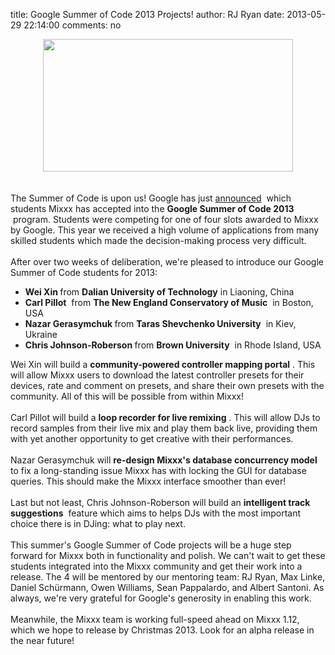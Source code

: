 title: Google Summer of Code 2013 Projects!
author: RJ Ryan
date: 2013-05-29 22:14:00
comments: no

<div class="separator" style="clear: both; text-align: center;"><a href="{% static '/static/images/news/image00.jpg' %}" imageanchor="1" style="margin-left: 1em; margin-right: 1em;"><img border="0" height="212" src="{% static '/static/images/news/image00.jpg' %}" width="400" />
</a>
</div>
<br />
<div class="separator" style="clear: both; text-align: center;"></div>
<br />
The Summer of Code is upon us! Google has just&nbsp;<a href="http://google-opensource.blogspot.com/2013/05/students-announced-for-google-summer-of.html">announced</a>
&nbsp;which students Mixxx has accepted into the&nbsp;<span style="font-weight: bold;">Google Summer of Code 2013</span>
&nbsp;program. Students were competing for one of four slots awarded to Mixxx by Google. This year we received a high volume of applications from many skilled students which made the decision-making process very difficult.<br />
<div><br />
<div>After over two weeks of deliberation, we're pleased to introduce our Google Summer of Code students for 2013:<br />
<ul><li><b>Wei Xin </b>
from&nbsp;<b>Dalian University of Technology</b>
 in Liaoning, China</li>
<li><b>Carl Pillot</b>
&nbsp;from&nbsp;<b>The New England Conservatory of Music</b>
&nbsp;in Boston, USA</li>
<li><b>Nazar Gerasymchuk </b>
from&nbsp;<b>Taras Shevchenko University</b>
&nbsp;in Kiev, Ukraine</li>
<li><b>Chris Johnson-Roberson </b>
from&nbsp;<b>Brown University</b>
&nbsp;in Rhode Island, USA<b>&nbsp;</b>
</li>
</ul>
<div>Wei Xin will build a <b>community-powered controller mapping portal</b>
. This will allow Mixxx users to download the latest controller presets for their devices, rate and comment on presets, and share their own presets with the community. All of this will be possible from within Mixxx!<br />
<br />
Carl Pillot will build a <b>loop recorder for live remixing</b>
. This will allow DJs to record samples from their live mix and play them back live, providing them with yet another opportunity to get creative with their performances.<br />
<br />
Nazar&nbsp;Gerasymchuk will <b>re-design Mixxx's database concurrency model</b>
 to fix a long-standing issue Mixxx has with locking the GUI for database queries. This should make the Mixxx interface smoother than ever!<br />
<br />
Last but not least, Chris Johnson-Roberson will build an <b>intelligent track suggestions</b>
&nbsp;feature which aims to helps DJs with the most important choice there is in DJing: what to play next.<br />
<br />
This summer's Google Summer of Code projects will be a huge step forward for Mixxx both in functionality and polish. We can't wait to get these students integrated into the Mixxx community and get their work into a release. The 4 will be mentored by our mentoring team: RJ Ryan, Max Linke, Daniel Schürmann, Owen Williams, Sean Pappalardo, and Albert Santoni. As always, we're very grateful for Google's generosity in enabling this work.<br />
<br />
Meanwhile, the Mixxx team is working full-speed ahead on Mixxx 1.12, which we hope to release by Christmas 2013. Look for an alpha release in the near future!</div>
</div>
<div><br />
</div>
<div></div>
</div>
